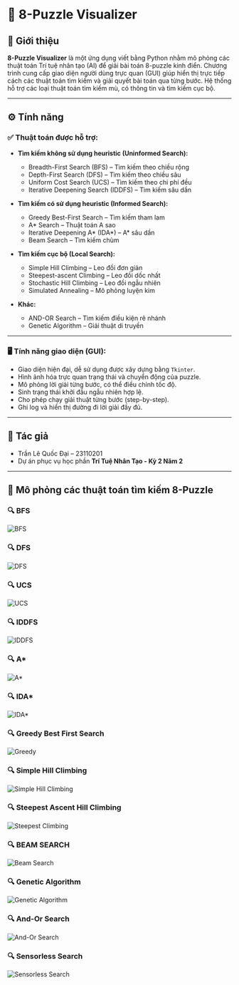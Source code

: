 # 🧩 8-Puzzle Visualizer

## 🧠 Giới thiệu

**8-Puzzle Visualizer** là một ứng dụng viết bằng Python nhằm mô phỏng các thuật toán Trí tuệ nhân tạo (AI) để giải bài toán 8-puzzle kinh điển. Chương trình cung cấp giao diện người dùng trực quan (GUI) giúp hiển thị trực tiếp cách các thuật toán tìm kiếm và giải quyết bài toán qua từng bước. Hệ thống hỗ trợ các loại thuật toán tìm kiếm mù, có thông tin và tìm kiếm cục bộ.

---

## ⚙️ Tính năng

### ✅ Thuật toán được hỗ trợ:

- **Tìm kiếm không sử dụng heuristic (Uninformed Search):**
  - Breadth-First Search (BFS) – Tìm kiếm theo chiều rộng
  - Depth-First Search (DFS) – Tìm kiếm theo chiều sâu
  - Uniform Cost Search (UCS) – Tìm kiếm theo chi phí đều
  - Iterative Deepening Search (IDDFS) – Tìm kiếm sâu dần

- **Tìm kiếm có sử dụng heuristic (Informed Search):**
  - Greedy Best-First Search – Tìm kiếm tham lam
  - A* Search – Thuật toán A sao
  - Iterative Deepening A* (IDA*) – A* sâu dần
  - Beam Search – Tìm kiếm chùm

- **Tìm kiếm cục bộ (Local Search):**
  - Simple Hill Climbing – Leo đồi đơn giản
  - Steepest-ascent Climbing – Leo đồi dốc nhất
  - Stochastic Hill Climbing – Leo đồi ngẫu nhiên
  - Simulated Annealing – Mô phỏng luyện kim

- **Khác:**
  - AND-OR Search – Tìm kiếm điều kiện rẽ nhánh
  - Genetic Algorithm – Giải thuật di truyền

---

### 🖥️ Tính năng giao diện (GUI):

- Giao diện hiện đại, dễ sử dụng được xây dựng bằng `Tkinter`.
- Hình ảnh hóa trực quan trạng thái và chuyển động của puzzle.
- Mô phỏng lời giải từng bước, có thể điều chỉnh tốc độ.
- Sinh trạng thái khởi đầu ngẫu nhiên hợp lệ.
- Cho phép chạy giải thuật từng bước (step-by-step).
- Ghi log và hiển thị đường đi lời giải đầy đủ.

---

## 👤 Tác giả

- Trần Lê Quốc Đại – 23110201
- Dự án phục vụ học phần **Trí Tuệ Nhân Tạo - Kỳ 2 Năm 2**

---
## 📌 Mô phỏng các thuật toán tìm kiếm 8-Puzzle
### 🔍 BFS
![BFS](gif/BFS.gif)

### 🔍 DFS
![DFS](gif/DFS.gif)

### 🔍 UCS
![UCS](gif/UCS.gif)

### 🔍 IDDFS
![IDDFS](gif/IDDFS.gif)

### 🔍 A*
![A*](gif/A_STAR.gif)

### 🔍 IDA*
![IDA*](gif/IDA_STAR.gif)

### 🔍 Greedy Best First Search
![Greedy](gif/GREEDY.gif)

### 🔍 Simple Hill Climbing
![Simple Hill Climbing](gif/SIMPLE_CLIMBING.gif)

### 🔍 Steepest Ascent Hill Climbing
![Steepest Climbing](gif/STEEPEST_CLIMBING.gif)

### 🔍 BEAM SEARCH
![Beam Search](gif/BEAM_SEARCH.gif)

### 🔍 Genetic Algorithm
![Genetic Algorithm](gif/GENETIC.gif)

### 🔍 And-Or Search
![And-Or Search](gif/AND_OR.gif)

### 🔍 Sensorless Search
![Sensorless Search](gif/SENSORLESS.gif)


